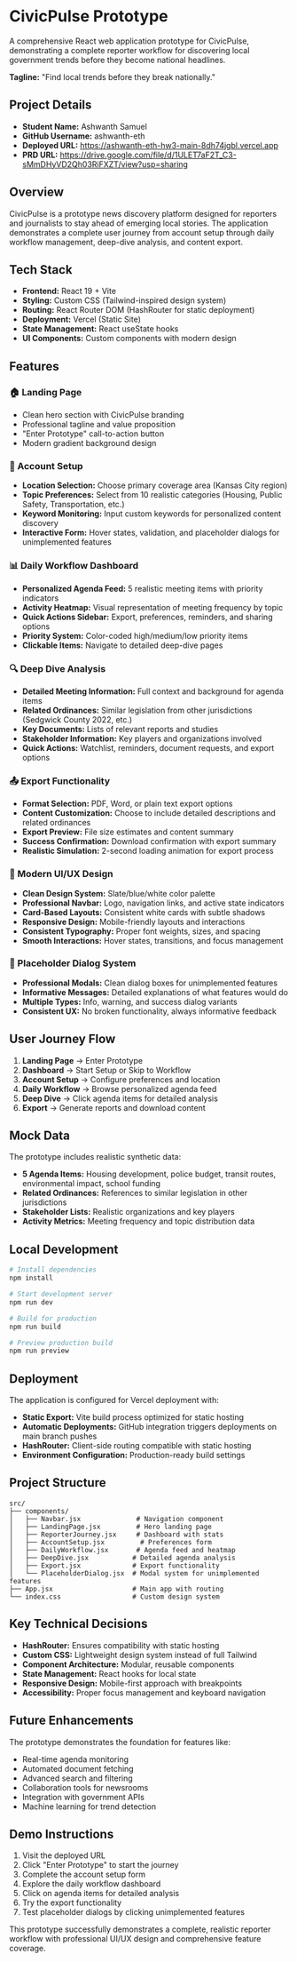 # CivicPulse Prototype

A comprehensive React web application prototype for CivicPulse, demonstrating a complete reporter workflow for discovering local government trends before they become national headlines.

**Tagline:** "Find local trends before they break nationally."

## Project Details

- **Student Name:** Ashwanth Samuel
- **GitHub Username:** ashwanth-eth
- **Deployed URL:** https://ashwanth-eth-hw3-main-8dh74jgbl.vercel.app
- **PRD URL:** https://drive.google.com/file/d/1ULET7aF2T_C3-sMmDHyVD2Qh03RiFXZT/view?usp=sharing

## Overview

CivicPulse is a prototype news discovery platform designed for reporters and journalists to stay ahead of emerging local stories. The application demonstrates a complete user journey from account setup through daily workflow management, deep-dive analysis, and content export.

## Tech Stack

- **Frontend:** React 19 + Vite
- **Styling:** Custom CSS (Tailwind-inspired design system)
- **Routing:** React Router DOM (HashRouter for static deployment)
- **Deployment:** Vercel (Static Site)
- **State Management:** React useState hooks
- **UI Components:** Custom components with modern design

## Features

### 🏠 Landing Page
- Clean hero section with CivicPulse branding
- Professional tagline and value proposition
- "Enter Prototype" call-to-action button
- Modern gradient background design

### 👤 Account Setup
- **Location Selection:** Choose primary coverage area (Kansas City region)
- **Topic Preferences:** Select from 10 realistic categories (Housing, Public Safety, Transportation, etc.)
- **Keyword Monitoring:** Input custom keywords for personalized content discovery
- **Interactive Form:** Hover states, validation, and placeholder dialogs for unimplemented features

### 📊 Daily Workflow Dashboard
- **Personalized Agenda Feed:** 5 realistic meeting items with priority indicators
- **Activity Heatmap:** Visual representation of meeting frequency by topic
- **Quick Actions Sidebar:** Export, preferences, reminders, and sharing options
- **Priority System:** Color-coded high/medium/low priority items
- **Clickable Items:** Navigate to detailed deep-dive pages

### 🔍 Deep Dive Analysis
- **Detailed Meeting Information:** Full context and background for agenda items
- **Related Ordinances:** Similar legislation from other jurisdictions (Sedgwick County 2022, etc.)
- **Key Documents:** Lists of relevant reports and studies
- **Stakeholder Information:** Key players and organizations involved
- **Quick Actions:** Watchlist, reminders, document requests, and export options

### 📤 Export Functionality
- **Format Selection:** PDF, Word, or plain text export options
- **Content Customization:** Choose to include detailed descriptions and related ordinances
- **Export Preview:** File size estimates and content summary
- **Success Confirmation:** Download confirmation with export summary
- **Realistic Simulation:** 2-second loading animation for export process

### 🎨 Modern UI/UX Design
- **Clean Design System:** Slate/blue/white color palette
- **Professional Navbar:** Logo, navigation links, and active state indicators
- **Card-Based Layouts:** Consistent white cards with subtle shadows
- **Responsive Design:** Mobile-friendly layouts and interactions
- **Consistent Typography:** Proper font weights, sizes, and spacing
- **Smooth Interactions:** Hover states, transitions, and focus management

### 🔧 Placeholder Dialog System
- **Professional Modals:** Clean dialog boxes for unimplemented features
- **Informative Messages:** Detailed explanations of what features would do
- **Multiple Types:** Info, warning, and success dialog variants
- **Consistent UX:** No broken functionality, always informative feedback

## User Journey Flow

1. **Landing Page** → Enter Prototype
2. **Dashboard** → Start Setup or Skip to Workflow
3. **Account Setup** → Configure preferences and location
4. **Daily Workflow** → Browse personalized agenda feed
5. **Deep Dive** → Click agenda items for detailed analysis
6. **Export** → Generate reports and download content

## Mock Data

The prototype includes realistic synthetic data:
- **5 Agenda Items:** Housing development, police budget, transit routes, environmental impact, school funding
- **Related Ordinances:** References to similar legislation in other jurisdictions
- **Stakeholder Lists:** Realistic organizations and key players
- **Activity Metrics:** Meeting frequency and topic distribution data

## Local Development

```bash
# Install dependencies
npm install

# Start development server
npm run dev

# Build for production
npm run build

# Preview production build
npm run preview
```

## Deployment

The application is configured for Vercel deployment with:
- **Static Export:** Vite build process optimized for static hosting
- **Automatic Deployments:** GitHub integration triggers deployments on main branch pushes
- **HashRouter:** Client-side routing compatible with static hosting
- **Environment Configuration:** Production-ready build settings

## Project Structure

```
src/
├── components/
│   ├── Navbar.jsx              # Navigation component
│   ├── LandingPage.jsx         # Hero landing page
│   ├── ReporterJourney.jsx     # Dashboard with stats
│   ├── AccountSetup.jsx         # Preferences form
│   ├── DailyWorkflow.jsx       # Agenda feed and heatmap
│   ├── DeepDive.jsx           # Detailed agenda analysis
│   ├── Export.jsx             # Export functionality
│   └── PlaceholderDialog.jsx  # Modal system for unimplemented features
├── App.jsx                    # Main app with routing
└── index.css                  # Custom design system
```

## Key Technical Decisions

- **HashRouter:** Ensures compatibility with static hosting
- **Custom CSS:** Lightweight design system instead of full Tailwind
- **Component Architecture:** Modular, reusable components
- **State Management:** React hooks for local state
- **Responsive Design:** Mobile-first approach with breakpoints
- **Accessibility:** Proper focus management and keyboard navigation

## Future Enhancements

The prototype demonstrates the foundation for features like:
- Real-time agenda monitoring
- Automated document fetching
- Advanced search and filtering
- Collaboration tools for newsrooms
- Integration with government APIs
- Machine learning for trend detection

## Demo Instructions

1. Visit the deployed URL
2. Click "Enter Prototype" to start the journey
3. Complete the account setup form
4. Explore the daily workflow dashboard
5. Click on agenda items for detailed analysis
6. Try the export functionality
7. Test placeholder dialogs by clicking unimplemented features

This prototype successfully demonstrates a complete, realistic reporter workflow with professional UI/UX design and comprehensive feature coverage.
